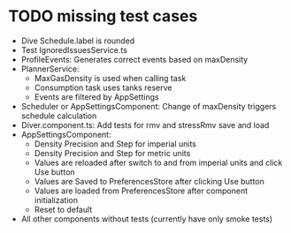 # TODO missing test cases

* Dive Schedule.label is rounded
* Test IgnoredIssuesService.ts
* ProfileEvents: Generates correct events based on maxDensity
* PlannerService: 
  * MaxGasDensity is used when calling task
  * Consumption task uses tanks reserve
  * Events are filtered by AppSettings
* Scheduler or AppSettingsComponent: Change of maxDensity triggers schedule calculation
* Diver.component.ts: Add tests for rmv and stressRmv save and load
* AppSettingsComponent:
  * Density Precision and Step for imperial units
  * Density Precision and Step for metric units
  * Values are reloaded after switch to and from imperial units and click Use button
  * Values are Saved to PreferencesStore after clicking Use button
  * Values are loaded from PreferencesStore after component initialization
  * Reset to default
* All other components without tests (currently have only smoke tests)

